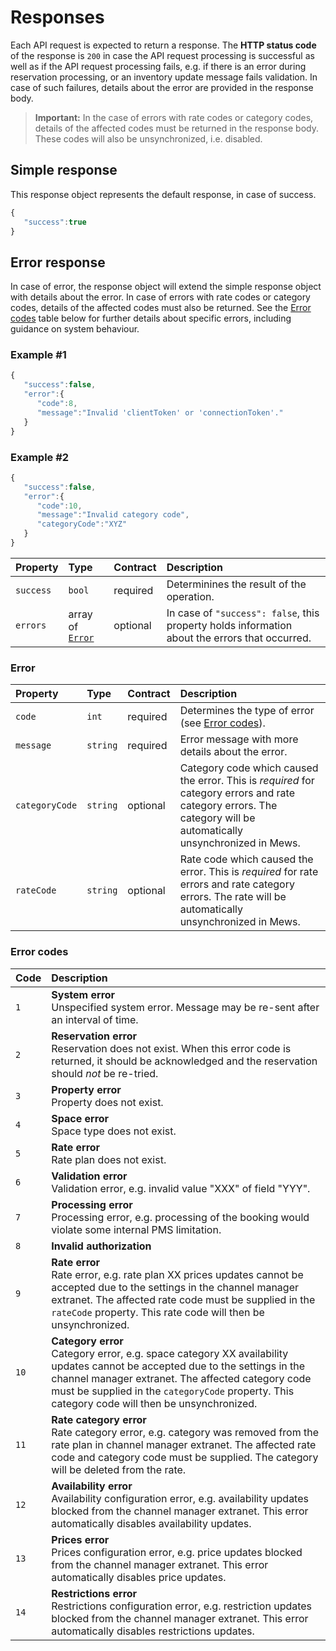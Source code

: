 # Responses

Each API request is expected to return a response. The **HTTP status code** of the response is `200` in case the API request processing is successful as well as if the API request processing fails, e.g. if there is an error during reservation processing, or an inventory update message fails validation.
In case of such failures, details about the error are provided in the response body.

> **Important:** In the case of errors with rate codes or category codes, details of the affected codes must be returned in the response body.
> These codes will also be unsynchronized, i.e. disabled.

## Simple response

This response object represents the default response, in case of success.

```javascript
{
   "success":true
}
```

## Error response

In case of error, the response object will extend the simple response object with details about the error.
In case of errors with rate codes or category codes, details of the affected codes must also be returned.
See the [Error codes](#error-codes) table below for further details about specific errors, including guidance on system behaviour.

### Example \#1

```javascript
{
   "success":false,
   "error":{
      "code":8,
      "message":"Invalid 'clientToken' or 'connectionToken'."
   }
}
```

### Example \#2

```javascript
{
   "success":false,
   "error":{
      "code":10,
      "message":"Invalid category code",
      "categoryCode":"XYZ"
   }
}
```

| Property | Type | Contract | Description |
| :-- | :-- | :-- | :-- |
| `success` | `bool` | required | Determinines the result of the operation. |
| `errors` | array of [`Error`](#error) | optional | In case of `"success": false`, this property holds information about the errors that occurred. |

### Error

| Property | Type | Contract | Description |
| :-- | :-- | :-- | :-- |
| `code` | `int` | required | Determines the type of error \(see [Error codes](#error-codes)\). |
| `message` | `string` | required | Error message with more details about the error. |
| `categoryCode` | `string` | optional | Category code which caused the error. This is _required_ for category errors and rate category errors. The category will be automatically unsynchronized in Mews. |
| `rateCode` | `string`  | optional | Rate code which caused the error. This is _required_ for rate errors and rate category errors. The rate will be automatically unsynchronized in Mews. |


### Error codes

| Code | Description |
| :-- | :-- |
| `1` | **System error**<br>Unspecified system error. Message may be re-sent after an interval of time. |
| `2` | **Reservation error**<br>Reservation does not exist. When this error code is returned, it should be acknowledged and the reservation should _not_ be re-tried. |
| `3` | **Property error**<br>Property does not exist. |
| `4` | **Space error**<br>Space type does not exist. |
| `5` | **Rate error**<br>Rate plan does not exist. |
| `6` | **Validation error**<br>Validation error, e.g. invalid value "XXX" of field "YYY". |
| `7` | **Processing error**<br>Processing error, e.g. processing of the booking would violate some internal PMS limitation. |
| `8` | **Invalid authorization** |
| `9` | **Rate error**<br>Rate error, e.g. rate plan XX prices updates cannot be accepted due to the settings in the channel manager extranet. The affected rate code must be supplied in the `rateCode` property. This rate code will then be unsynchronized. |
| `10` | **Category error**<br>Category error, e.g. space category XX availability updates cannot be accepted due to the settings in the channel manager extranet. The affected category code must be supplied in the `categoryCode` property. This category code will then be unsynchronized. | 
| `11` | **Rate category error**<br>Rate category error, e.g. category was removed from the rate plan in channel manager extranet. The affected rate code and category code must be supplied. The category will be deleted from the rate. |
| `12` | **Availability error**<br>Availability configuration error, e.g. availability updates blocked from the channel manager extranet. This error automatically disables availability updates. |
| `13` | **Prices error**<br>Prices configuration error, e.g. price updates blocked from the channel manager extranet. This error automatically disables price updates. |
| `14` | **Restrictions error**<br>Restrictions configuration error, e.g. restriction updates blocked from the channel manager extranet. This error automatically disables restrictions updates. |
